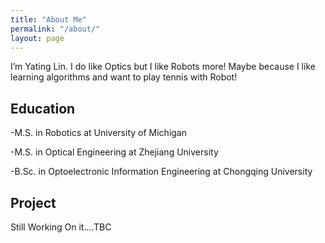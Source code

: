 ```yaml
---
title: "About Me"
permalink: "/about/"
layout: page
---
```

I’m Yating Lin. I do like Optics but I like Robots more! 
Maybe because I like learning algorithms and want to play tennis with Robot!


## Education

-M.S. in Robotics at University of Michigan

-M.S. in Optical Engineering at Zhejiang University

-B.Sc. in Optoelectronic Information Engineering at Chongqing University


## Project 

Still Working On it....TBC
 